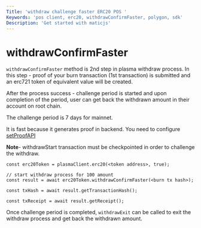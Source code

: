 ```yaml
---
Title: 'withdraw challenge faster ERC20 POS '
Keywords: 'pos client, erc20, withdrawConfirmFaster, polygon, sdk'
Description: 'Get started with maticjs'
---
```


# withdrawConfirmFaster

`withdrawConfirmFaster` method is 2nd step in plasma withdraw process. In this step - proof of your burn transaction (1st transaction) is submitted and an erc721 token of equivalent value will be created.

After the process success - challenge period is started and upon completion of the period, user can get back the withdrawn amount in their account on root chain.

The challenge period is 7 days for mainnet.

<div class="highlight mb-20px mt-20px">
It is fast because it generates proof in backend. You need to configure <a href="v3/docs/set-proof-api">setProofAPI</a>
</div>

**Note**- withdrawStart transaction must be checkpointed in order to challenge the withdraw.

```
const erc20Token = plasmaClient.erc20(<token address>, true);

// start withdraw process for 100 amount
const result = await erc20Token.withdrawConfirmFaster(<burn tx hash>);

const txHash = await result.getTransactionHash();

const txReceipt = await result.getReceipt();

```

Once challenge period is completed, `withdrawExit` can be called to exit the withdraw process and get back the withdrawn amount.
